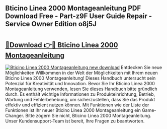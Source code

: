 ## Bticino Linea 2000 Montageanleitung PDF Download Free - Part-z9F User Guide Repair - Service Owner Edition o8j5J

# <h2><a href="http://df6wnsc.blite.top/?on=Bticino+Linea+2000+Montageanleitung">🔗Download 👉🔴 Bticino Linea 2000 Montageanleitung</a></h2>

[![Bticino Linea 2000 Montageanleitung new download](https://i.imgur.com/lujVjoI.png)](http://df6wnsc.blite.top/?on=Bticino+Linea+2000+Montageanleitung)
Entdecken Sie neue Möglichkeiten Willkommen in der Welt der Möglichkeiten mit Ihrem neuen Bticino Linea 2000 Montageanleitung! Dieses Handbuch untersucht sein Potenzial für Kreativität und Innovation. Bevor Sie Ihr Bticino Linea 2000 Montageanleitung verwenden, lesen Sie dieses Handbuch bitte gründlich durch. Es enthält wichtige Informationen zu Produkteinrichtung, Betrieb, Wartung und Fehlerbehebung, um sicherzustellen, dass Sie das Produkt effektiv und effizient nutzen können. Mit Funktionen wie der Liste der Funktionen ist Ihr neuer Bticino Linea 2000 Montageanleitung ein Game-Changer. Bitte zögern Sie nicht, Bticino Linea 2000 Montageanleitung. Unser Kundensupport-Team ist bereit, Ihre Fragen zu beantworten.
